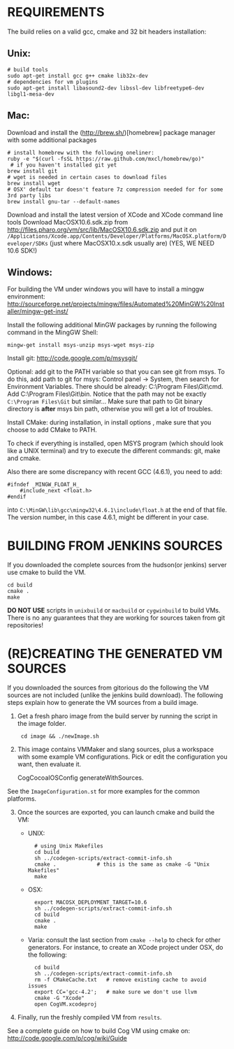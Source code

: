REQUIREMENTS
============

The build relies on a valid gcc, cmake and 32 bit headers installation:

Unix:
-----
    
	# build tools
	sudo apt-get install gcc g++ cmake lib32x-dev
	# dependencies for vm plugins
	sudo apt-get install libasound2-dev libssl-dev libfreetype6-dev libgl1-mesa-dev

Mac:
-----
  Download and install the (http://brew.sh/)[homebrew] package manager with some additional packages

	# install homebrew with the following oneliner:
	ruby -e "$(curl -fsSL https://raw.github.com/mxcl/homebrew/go)"
	 # if you haven't installed git yet
	brew install git
	# wget is needed in certain cases to download files
	brew install wget
	# OSX' default tar doesn't feature 7z compression needed for for some 3rd party libs
	brew install gnu-tar --default-names

  Download and install the latest version of XCode and XCode command line tools
  Download MacOSX10.6.sdk.zip from <http://files.pharo.org/vm/src/lib/MacOSX10.6.sdk.zip> and put it on
  `/Applications/Xcode.app/Contents/Developer/Platforms/MacOSX.platform/Developer/SDKs` (just where MacOSX10.x.sdk usually are)
  (YES, WE NEED 10.6 SDK!)
  
Windows:
---------
For building the VM under windows you will have to install a minggw
environment: http://sourceforge.net/projects/mingw/files/Automated%20MinGW%20Installer/mingw-get-inst/

Install the following additional MinGW packages by running the following command in the MingGW Shell:
  
	mingw-get install msys-unzip msys-wget msys-zip

Install git: http://code.google.com/p/msysgit/

Optional: add git to the PATH variable so that you can see git from msys. To do this, add path to git for msys: Control panel -> System, then search for Environment Variables. There should be already: C:\Program Files\Git\cmd. Add C:\Program Files\Git\bin. Notice that the path may not be exactly `C:\Program Files\Git` but similar…
Make sure that path to Git binary directory is **after** msys bin path, otherwise you will get a lot of troubles.

Install CMake: during installation, in install options , make sure that you choose to add CMake to PATH.

To check if everything is installed, open MSYS program (which should look like a UNIX terminal) and try to execute the different commands: git, make and cmake.

Also there are some discrepancy with recent GCC (4.6.1), you need to add:

	#ifndef _MINGW_FLOAT_H_
		#include_next <float.h>
	#endif

into `C:\MinGW\lib\gcc\mingw32\4.6.1\include\float.h` at the end of that file.
The version number, in this case 4.6.1, might be different in your case.


BUILDING FROM JENKINS SOURCES
=============================

If you downloaded the complete sources from the hudson(or jenkins) server use cmake
to build the VM.

    cd build
    cmake .
    make

**DO NOT USE** scripts in `unixbuild` or `macbuild` or `cygwinbuild` to build VMs.
There is no any guarantees that they are working for sources taken from git repositories!


(RE)CREATING THE GENERATED VM SOURCES
=====================================

If you downloaded the sources from gitorious do the following the VM sources
are not included (unlike the jenkins build download). The following steps
explain how to generate the VM sources from a build image.

1. Get a fresh pharo image from the build server by running the script in
the image folder.

        cd image && ./newImage.sh


2. This image contains VMMaker and slang sources, plus a workspace with some
example VM configurations.
Pick or edit the configuration you want, then evaluate it.

	CogCocoaIOSConfig generateWithSources.

See the `ImageConfiguration.st` for more examples for the common platforms.


3. Once the sources are exported, you can launch cmake and build the VM:

    - UNIX:

            # using Unix Makefiles
            cd build
            sh ../codegen-scripts/extract-commit-info.sh
            cmake .             # this is the same as cmake -G "Unix Makefiles"
            make

    - OSX:

            export MACOSX_DEPLOYMENT_TARGET=10.6
            sh ../codegen-scripts/extract-commit-info.sh
            cd build
            cmake .
            make

    - Varia: consult the last section from `cmake --help` to check for other
    generators. For instance, to create an XCode project under OSX, do the following:

            cd build
            sh ../codegen-scripts/extract-commit-info.sh
            rm -f CMakeCache.txt   # remove existing cache to avoid issues
            export CC='gcc-4.2';   # make sure we don't use llvm
            cmake -G "Xcode"
            open CogVM.xcodeproj


4. Finally, run the freshly compiled VM from `results`.


See a complete guide on how to build Cog VM using cmake on:
http://code.google.com/p/cog/wiki/Guide

